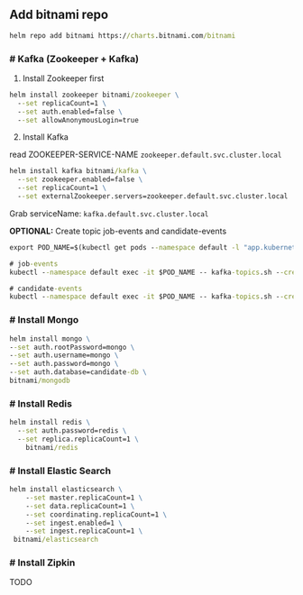 
## Add bitnami repo
```cmd
helm repo add bitnami https://charts.bitnami.com/bitnami
```


### # Kafka (Zookeeper + Kafka)

1. Install Zookeeper first
```cmd
helm install zookeeper bitnami/zookeeper \
  --set replicaCount=1 \
  --set auth.enabled=false \
  --set allowAnonymousLogin=true
```

2. Install Kafka

read ZOOKEEPER-SERVICE-NAME `zookeeper.default.svc.cluster.local`

```cmd
helm install kafka bitnami/kafka \
  --set zookeeper.enabled=false \
  --set replicaCount=1 \
  --set externalZookeeper.servers=zookeeper.default.svc.cluster.local
```

Grab serviceName: `kafka.default.svc.cluster.local`

__OPTIONAL:__
Create topic job-events and candidate-events

```cmd
export POD_NAME=$(kubectl get pods --namespace default -l "app.kubernetes.io/name=kafka,app.kubernetes.io/instance=kafka,app.kubernetes.io/component=kafka" -o jsonpath="{.items[0].metadata.name}")

# job-events
kubectl --namespace default exec -it $POD_NAME -- kafka-topics.sh --create --zookeeper ZOOKEEPER-SERVICE-NAME:2181 --replication-factor 1 --partitions 1 --topic job-events

# candidate-events
kubectl --namespace default exec -it $POD_NAME -- kafka-topics.sh --create --zookeeper ZOOKEEPER-SERVICE-NAME:2181 --replication-factor 1 --partitions 1 --topic job-events

```

### # Install Mongo
```cmd
helm install mongo \
--set auth.rootPassword=mongo \
--set auth.username=mongo \
--set auth.password=mongo \
--set auth.database=candidate-db \
bitnami/mongodb
```

### # Install Redis
```cmd
helm install redis \
  --set auth.password=redis \
  --set replica.replicaCount=1 \
    bitnami/redis
```

### # Install Elastic Search

```cmd
helm install elasticsearch \
    --set master.replicaCount=1 \
    --set data.replicaCount=1 \
    --set coordinating.replicaCount=1 \
    --set ingest.enabled=1 \
    --set ingest.replicaCount=1 \
 bitnami/elasticsearch
```


### # Install Zipkin

TODO
